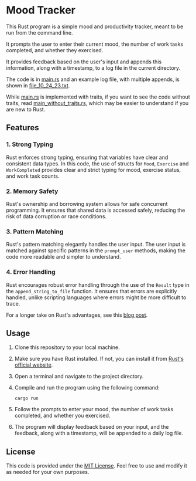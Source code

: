# Mood Tracker

This Rust program is a simple mood and productivity tracker, meant to be run from the command line. 

It prompts the user to enter their current mood, the number of work tasks completed, and whether they exercised. 

It provides feedback based on the user's input and appends this information, along with a timestamp, to a log file in the current directory.

The code is in [main.rs](https://github.com/julianeon/moodtracker/blob/main/src/main.rs) and an example log file, with multiple appends, is shown in [file_10_24_23.txt](https://github.com/julianeon/moodtracker/blob/main/src/file_10_24_23.txt).

While [main.rs](https://github.com/julianeon/moodtracker/blob/main/src/main.rs) is implemented with traits, if you want to see the code without traits, read [main_without_traits.rs](https://github.com/julianeon/moodtracker/blob/main/src/main_without_traits.rs), which may be easier to understand if you are new to Rust.

## Features 

### 1. Strong Typing
Rust enforces strong typing, ensuring that variables have clear and consistent data types. In this code, the use of structs for `Mood`, `Exercise` and `WorkCompleted` provides clear and strict typing for mood, exercise status, and work task counts.

### 2. Memory Safety
Rust's ownership and borrowing system allows for safe concurrent programming. It ensures that shared data is accessed safely, reducing the risk of data corruption or race conditions.

### 3. Pattern Matching
Rust's pattern matching elegantly handles the user input. The user input is matched against specific patterns in the `prompt_user` methods, making the code more readable and simpler to understand.

### 4. Error Handling
Rust encourages robust error handling through the use of the `Result` type in the `append_string_to_file` function. It ensures that errors are explicitly handled, unlike scripting languages where errors might be more difficult to trace.

For a longer take on Rust's advantages, see this [blog post](https://www.rerun.io/blog/why-rust).

## Usage

1. Clone this repository to your local machine.

2. Make sure you have Rust installed. If not, you can install it from [Rust's official website](https://www.rust-lang.org/tools/install).

3. Open a terminal and navigate to the project directory.

4. Compile and run the program using the following command:

   ```shell
   cargo run
   ```

5. Follow the prompts to enter your mood, the number of work tasks completed, and whether you exercised.

6. The program will display feedback based on your input, and the feedback, along with a timestamp, will be appended to a daily log file.

## License

This code is provided under the [MIT License](LICENSE). Feel free to use and modify it as needed for your own purposes.

